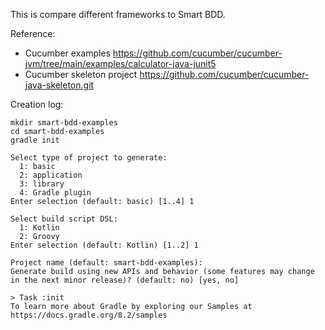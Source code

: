 This is compare different frameworks to Smart BDD.

Reference:
* Cucumber examples https://github.com/cucumber/cucumber-jvm/tree/main/examples/calculator-java-junit5
* Cucumber skeleton project https://github.com/cucumber/cucumber-java-skeleton.git



Creation log:
```shell
mkdir smart-bdd-examples
cd smart-bdd-examples
gradle init
```
```text
Select type of project to generate:
  1: basic
  2: application
  3: library
  4: Gradle plugin
Enter selection (default: basic) [1..4] 1

Select build script DSL:
  1: Kotlin
  2: Groovy
Enter selection (default: Kotlin) [1..2] 1

Project name (default: smart-bdd-examples):
Generate build using new APIs and behavior (some features may change in the next minor release)? (default: no) [yes, no]

> Task :init
To learn more about Gradle by exploring our Samples at https://docs.gradle.org/8.2/samples
```